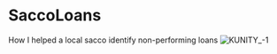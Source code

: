# SaccoLoans
How I helped a local sacco identify non-performing loans
![KUNITY_-1](https://github.com/JuliusFx131/SaccoLoans/assets/63066057/7ebe2ebf-c7da-4dd9-8c24-0cba08155f0a)

